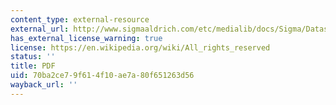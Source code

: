 ```yaml
---
content_type: external-resource
external_url: http://www.sigmaaldrich.com/etc/medialib/docs/Sigma/Datasheet/7/l7651dat.Par.0001.File.tmp/l7651dat.pdf
has_external_license_warning: true
license: https://en.wikipedia.org/wiki/All_rights_reserved
status: ''
title: PDF
uid: 70ba2ce7-9f61-4f10-ae7a-80f651263d56
wayback_url: ''
---
```

